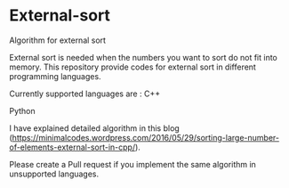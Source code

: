 # External-sort
 Algorithm for external sort

External sort is needed when the numbers you want to sort do not fit into memory. 
This repository provide codes for external sort in different programming languages.

Currently supported languages are :
C++ 

Python

I have explained detailed algorithm in this blog (https://minimalcodes.wordpress.com/2016/05/29/sorting-large-number-of-elements-external-sort-in-cpp/).

Please create a Pull request if you implement the same algorithm in unsupported languages.
